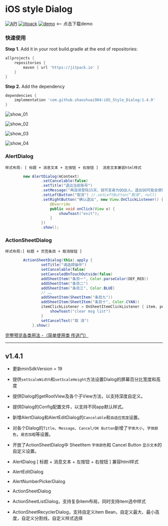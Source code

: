 # iOS style Dialog

[![API](https://img.shields.io/badge/API-19%2B-green.svg?style=flat)](https://android-arsenal.com/api?level=19)
[![jitpack](https://jitpack.io/v/shaoshuai904/iOS_Style_Dialog.svg)](https://jitpack.io/#shaoshuai904/iOS_Style_Dialog)
[![demo](https://img.shields.io/badge/download-demo-blue.svg)](https://github.com/shaoshuai904/IOSDialog/blob/master/screens/app-v1.4.0_15.apk) <-- 点击下载demo

### 快速使用

**Step 1.** Add it in your root build.gradle at the end of repositories:

```groovy
allprojects {
	repositories {
		maven { url 'https://jitpack.io' }
	}
}
```

**Step 2.** Add the dependency

```groovy
dependencies {
	implementation 'com.github.shaoshuai904:iOS_Style_Dialog:1.4.9'
}
```

![show_01](https://github.com/shaoshuai904/IOSDialog/blob/master/screens/show_01.png)

![show_02](https://github.com/shaoshuai904/IOSDialog/blob/master/screens/show_02.png)

![show_03](https://github.com/shaoshuai904/IOSDialog/blob/master/screens/show_03.png)

![show_04](https://github.com/shaoshuai904/IOSDialog/blob/master/screens/show_04.png)

###  AlertDialog

	样式布局: [ 标题 + 消息文本 + 左按钮 + 右按钮 ]  消息文本兼容html样式

```java                
        new AlertDialog(mContext)
                .setCancelable(false)
                .setTitle("退出当前账号")
                .setMessage("再连续登陆15天，就可变身为QQ达人。退出QQ可能会使你现有记录归零，确定退出？")
                .setLeftButton("取消") //.setLeftButton("取消", null)
                .setRightButton("确认退出", new View.OnClickListener() {
                    @Override
                    public void onClick(View v) {
                        showToast("exit");
                    }
                })
                .show();
```

### ActionSheetDialog

	样式布局:[ 标题 + 页签条目 + 取消按钮 ]
	
```java 
        ActionSheetDialog(this).apply {
                setTitle("请选择操作")
                setCancelable(false)
                setCanceledOnTouchOutside(false)
                addSheetItem("条目一", Color.parseColor(DEF_RED))
                addSheetItem("条目二")
                addSheetItem("条目三", Color.BLUE)
                // ……
                addSheetItem(SheetItem("条目九"))
                addSheetItem(SheetItem("条目十", Color.CYAN))
                itemClickListener = OnSheetItemClickListener { item, position ->
                    showToast("clear msg list")
                }
                setCancelText("取 消")
            }.show()
```

[完整预览各类用法 -（简单使用类 传送门）](https://github.com/shaoshuai904/iOS_Style_Dialog/blob/master/app/src/main/java/com/maple/iosdialog/MainActivity.kt)


----------
## v1.4.1 ##
 - 更新minSdkVersion = 19
 - 提供`setScaleWidth`和`setScaleHeight`方法设置Dialog的屏幕百分比宽度和高度
 - 提供Dialog的getRootView及各个子View方法，以支持深度自定义。
 - 提供Dialog的Config配置文件，以支持不同app默认样式。
 - 新增AlertDialog和AlertEditDialog的`Cancelable`和`自适应宽度`设置。
 - 对各个Dialog的`Title`、`Message`、`Cancel/OK Button`新增了`字体大小`，`字体颜色`，`是否加粗`等设置。
 - 开放了ActionSheetDialog中 SheetItem `字体颜色`和 Cancel Button `显示文本`的自定义设置。
 
 - AlertDialog [ 标题 + 消息文本 + 左按钮 + 右按钮 ] 兼容html样式
 - AlertEditDialog
 - AlertNumberPickerDialog
 
 - ActionSheetDialog
 - ActionSheetListDialog，支持复杂item布局，同时支持item选中样式
 - ActionSheetRecyclerDialog，支持自定义item Bean，自定义最大、最小高度，自定义分割线，自定义样式选择
 
 
 


